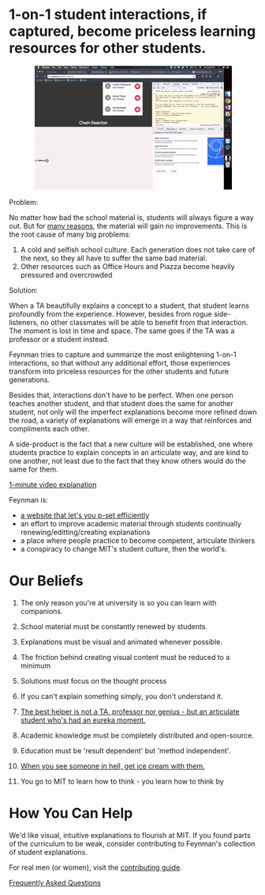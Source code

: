 # 1-on-1 student interactions, if captured,  become priceless learning resources for other students.

<p align="center">
  <img src="demo.gif" style="max-height: 250px;" alt="Feynman Preview">
</p>

Problem:

No matter how bad the school material is, students will always figure a way out. But for [many reasons](./doc/subject_evals.md), the material will gain no improvements. This is the root cause of many big problems:
  1) A cold and selfish school culture. Each generation does not take care of the next, so they all have to suffer the same bad material. 
  2) Other resources such as Office Hours and Piazza become heavily pressured and overcrowded 

Solution:

When a TA beautifully explains a concept to a student, that student learns profoundly from the experience. However, besides from rogue side-listeners, no other classmates will be able to benefit from that interaction. The moment is lost in time and space. The same goes if the TA was a professor or a student instead. 

Feynman tries to capture and summarize the most enlightening 1-on-1 interactions, so that without any additional effort, those experiences transform into priceless resources for the other students and future generations. 

Besides that, interactions don't have to be perfect. When one person teaches another student, and that student does the same for another student, not only will the imperfect explanations become more refined down the road, a variety of explanations will emerge in a way that reinforces and compliments each other. 

A side-product is the fact that a new culture will be established, one where students practice to explain concepts in an articulate way, and are kind to one another, not least due to the fact that they know others would do the same for them. 

[1-minute video explanation](https://www.youtube.com/watch?v=zsbHQWGIQ9Q)

Feynman is: 
- [a website that let's you p-set efficiently](./doc/website_intro.md)
- an effort to improve academic material through students continually renewing/editting/creating explanations
- a place where people practice to become competent, articulate thinkers  
- a conspiracy to change MIT's student culture, then the world's. 

# Our Beliefs

1) The only reason you're at university is so you can learn with companions.  

2) School material must be constantly renewed by students.

3) Explanations must be visual and animated whenever possible.

4) The friction behind creating visual content must be reduced to a minimum 

5) Solutions must focus on the thought process 

6) If you can't explain something simply, you don't understand it.

7) [The best helper is not a TA, professor nor genius - but an articulate student who's had an eureka moment.](./doc/best_helper.md)

8) Academic knowledge must be completely distributed and open-source. 

9) Education must be 'result dependent' but 'method independent'.  

10) [When you see someone in hell, get ice cream with them.](./doc/never_abandon.md)

11) You go to MIT to learn how to think - you learn how to think by 

# How You Can Help 

We'd like visual, intuitive explanations to flourish at MIT. If you found parts of the curriculum to be weak, consider contributing to Feynman's collection of student explanations. 

For real men (or women), visit the [contributing guide](CONTRIBUTING.md). 

[Frequently Asked Questions](FAQ.md)

